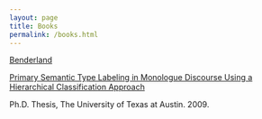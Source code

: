 ```yaml
---
layout: page
title: Books
permalink: /books.html
---
```


[Benderland](http://amzn.to/2bEYnGW)

[Primary Semantic Type Labeling in Monologue Discourse Using a Hierarchical Classification Approach](https://repositories.lib.utexas.edu/handle/2152/ETD-UT-2009-12-636)

Ph.D. Thesis, The University of Texas at Austin.  2009.

